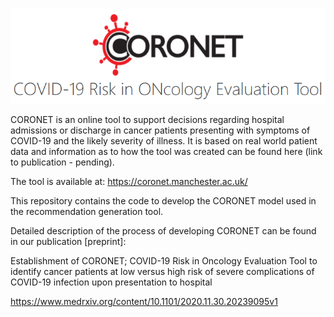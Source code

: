 ![coronet_front_logo.PNG](coronet_front_logo.PNG)




CORONET is an online tool to support decisions regarding hospital admissions or discharge in cancer patients presenting with symptoms of COVID-19 and the likely severity of illness. It is based on real world patient data and information as to how the tool was created can be found here (link to publication - pending).

The tool is available at:
https://coronet.manchester.ac.uk/

This repository contains the code to develop the CORONET model used in the recommendation generation tool.

Detailed description of the process of developing CORONET can be found in our publication [preprint]:

Establishment of CORONET; COVID-19 Risk in Oncology Evaluation Tool to identify cancer patients at low versus high risk of severe complications of COVID-19 infection upon presentation to hospital

https://www.medrxiv.org/content/10.1101/2020.11.30.20239095v1


```python

```
